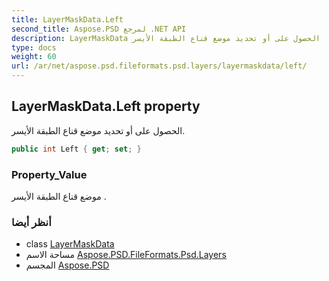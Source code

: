 ```yaml
---
title: LayerMaskData.Left
second_title: Aspose.PSD لمرجع .NET API
description: LayerMaskData ملكية. الحصول على أو تحديد موضع قناع الطبقة الأيسر.
type: docs
weight: 60
url: /ar/net/aspose.psd.fileformats.psd.layers/layermaskdata/left/
---
```

## LayerMaskData.Left property

الحصول على أو تحديد موضع قناع الطبقة الأيسر.

```csharp
public int Left { get; set; }
```

### Property_Value

موضع قناع الطبقة الأيسر .

### أنظر أيضا

* class [LayerMaskData](../)
* مساحة الاسم [Aspose.PSD.FileFormats.Psd.Layers](../../layermaskdata/)
* المجسم [Aspose.PSD](../../../)


